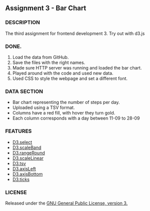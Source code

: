 ## Assignment 3 - Bar Chart

### DESCRIPTION
The third assignment for frontend development 3. Try out with d3.js

### DONE.
1. Load the data from GitHub.
2. Save the files with the right names.
3. Made sure HTTP server was running and loaded the bar chart.
4. Played around with the code and used new data.
5. Used CSS to style the webpage and set a different font.

### DATA SECTION
* Bar chart representing the number of steps per day.
* Uploaded using a TSV format.
* Columns have a red fill, with hover they turn gold.
* Each column corresponds with a day between 11-09 to 28-09

### FEATURES

* [D3.select](https://github.com/d3/d3-selection)
* [D3.scaleBand](https://github.com/d3/d3-scale)
* [D3.rangeRound](https://github.com/d3/d3-scale)
* [D3.scaleLinear](https://github.com/d3/d3-scale)
* [D3.tsv](https://bl.ocks.org/mbostock/3305937)
* [D3.axisLeft](https://github.com/d3/d3-axis)
* [D3.axisBottom](https://github.com/d3/d3-axis)
* [D3.ticks](https://bl.ocks.org/mbostock/9764126)


### LICENSE

Released under the [GNU General Public License, version 3.](https://opensource.org/licenses/GPL-3.0)




